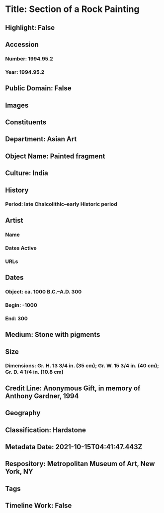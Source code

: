 # Title: Section of a Rock Painting
## Highlight: False
## Accession
### Number: 1994.95.2
### Year: 1994.95.2
## Public Domain: False
## Images
## Constituents
## Department: Asian Art
## Object Name: Painted fragment
## Culture: India
## History
### Period: late Chalcolithic–early Historic period
## Artist
### Name
### Dates Active
### URLs
## Dates
### Object: ca. 1000 B.C.–A.D. 300
### Begin: -1000
### End: 300
## Medium: Stone with pigments
## Size
### Dimensions: Gr. H. 13 3/4 in. (35 cm); Gr. W. 15 3/4 in. (40 cm); Gr. D. 4 1/4 in. (10.8 cm)
## Credit Line: Anonymous Gift, in memory of Anthony Gardner, 1994
## Geography
## Classification: Hardstone
## Metadata Date: 2021-10-15T04:41:47.443Z
## Respository: Metropolitan Museum of Art, New York, NY
## Tags
## Timeline Work: False